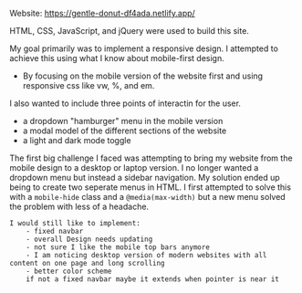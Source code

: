 Website: https://gentle-donut-df4ada.netlify.app/

HTML, CSS, JavaScript, and jQuery were used to build this site.

My goal primarily was to implement a responsive design. I attempted to achieve this using what I know about mobile-first design. 
- By focusing on the mobile version of the website first and using responsive css like vw, %, and em.

I also wanted to include three points of interactin for the user. 
- a dropdown "hamburger" menu in the mobile version
- a modal model of the different sections of the website
- a light and dark mode toggle

The first big challenge I faced was attempting to bring my website from the mobile design to a desktop or laptop version. I no longer wanted a dropdown menu but instead a sidebar navigation. 
My solution ended up being to create two seperate menus in HTML. I first attempted to solve this with a `mobile-hide` class and a `@media(max-width)` but a new menu solved the problem with less of a headache.
	

    I would still like to implement:
        - fixed navbar
        - overall Design needs updating
        - not sure I like the mobile top bars anymore
        - I am noticing desktop version of modern websites with all content on one page and long scrolling
        - better color scheme
        if not a fixed navbar maybe it extends when pointer is near it
